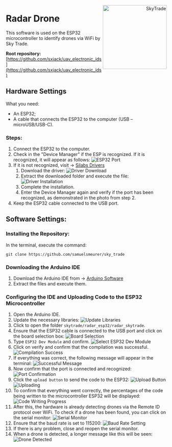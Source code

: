 <p align="right">
  <img src="../../others/images/16image.png" alt="SkyTrade" width="200" style="float: right;">
</p>

# Radar Drone
This software is used on the ESP32 microcontroller to identify drones via WiFi by Sky Trade.

**Root repository:** [https://github.com/sxjack/uav_electronic_ids](https://github.com/sxjack/uav_electronic_ids)

## Hardware Settings

What you need:
- An ESP32;
- A cable that connects the ESP32 to the computer (USB – microUSB/USB-C).

### Steps:
1. Connect the ESP32 to the computer.
2. Check in the "Device Manager" if the ESP is recognized. If it is recognized, it will appear as follows:
   ![ESP32 Port](../../others/images/1image.png)
3. If it is not recognized, visit -> [Silabs Drivers](https://www.silabs.com/developer-tools/usb-to-uart-bridge-vcp-drivers?tab=downloads)
   1. Download the driver:
      ![Driver Download](../../others/images/2image.png)
   2. Extract the downloaded folder and execute the file:
      ![Driver Installation](../../others/images/3image.png)
   3. Complete the installation.
   4. Enter the Device Manager again and verify if the port has been recognized, as demonstrated in the photo from step 2.
4. Keep the ESP32 cable connected to the USB port.

## Software Settings:

### Installing the Repository:
In the terminal, execute the command:

```
git clone https://github.com/samuelsmeurer/sky_trade
```

### Downloading the Arduino IDE
1. Download the Arduino IDE from -> [Arduino Software](https://www.arduino.cc/en/software)
2. Extract the files and execute them.

### Configuring the IDE and Uploading Code to the ESP32 Microcontroller
1. Open the Arduino IDE.
2. Update the necessary libraries:
   ![Update Libraries](../../others/images/4image.png)
3. Click to open the folder `skytrade/radar_esp32/radar_skytrade`.
4. Ensure that the ESP32 cable is connected to the USB port and click on the board selection box:
   ![Board Selection](../../others/images/5image.png)
5. Type `ESP32 Dev Module` and confirm.
   ![Select ESP32 Dev Module](../../others/images/6image.png)
6. Click on verify and confirm that the compilation was successful.
   ![Compilation Success](../../others/images/7image.png)
7. If everything was correct, the following message will appear in the terminal:
   ![Successful Message](../../others/images/8image.png)
8. Now confirm that the port is connected and recognized:
   ![Port Confirmation](../../others/images/9image.png)
10. Click the `upload button` to send the code to the ESP32:
    ![Upload Button](../../others/images/10image.png)
    ![Uploading](../../others/images/11image.png)
12. To confirm that everything went correctly, the percentages of the code being written to the microcontroller ESP32 will be displayed:
    ![Code Writing Progress](../../others/images/12image.png)
13. After this, the hardware is already detecting drones via the Remote ID protocol over WiFi. To check if a drone has been found, you can click on the serial monitor:
    ![Serial Monitor](../../others/images/13image.png)
14. Ensure that the baud rate is set to 115200:
    ![Baud Rate Setting](../../others/images/14image.png)
15. If there is any problem, close and reopen the serial monitor.
16. When a drone is detected, a longer message like this will be seen:
    ![Drone Detected](../../others/images/15image.png)


